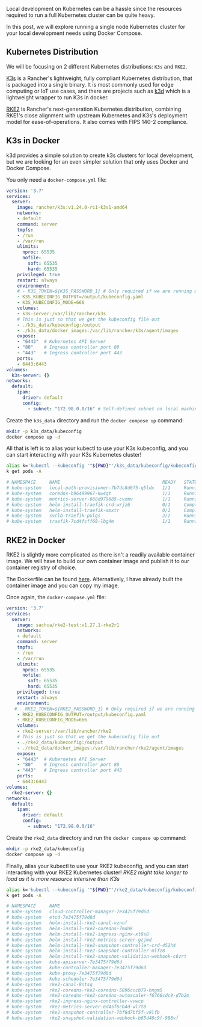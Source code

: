 Local development on Kubernetes can be a hassle since the resources required to run a full Kubernetes cluster can be quite heavy.

In this post, we will explore running a single node Kubernetes cluster for your local development needs using Docker Compose.

## Kubernetes Distribution

We will be focusing on 2 different Kubernetes distributions: `K3s` and `RKE2`.

[K3s](https://k3s.io/) is a Rancher's lightweight, fully compliant Kubernetes distribution, that is packaged into a single binary. It is most commonly used for edge computing or IoT use cases, and there are projects such as [k3d](https://k3d.io/) which is a lightweight wrapper to run K3s in docker.

[RKE2](https://rke2.io/) is Rancher's next-generation Kubernetes distribution, combining RKE1's close alignment with upstream Kubernetes and K3s's deployment model for ease-of-operations. It also comes with FIPS 140-2 compliance.

## K3s in Docker

k3d provides a simple solution to create k3s clusters for local development, but we are looking for an even simpler solution that only uses Docker and Docker Compose.

You only need a `docker-compose.yml` file:

```YAML
version: '3.7'
services:
  server:
    image: rancher/k3s:v1.24.0-rc1-k3s1-amd64
    networks:
    - default
    command: server
    tmpfs:
    - /run
    - /var/run
    ulimits:
      nproc: 65535
      nofile:
        soft: 65535
        hard: 65535
    privileged: true
    restart: always
    environment:
    # - K3S_TOKEN=${K3S_PASSWORD_1} # Only required if we are running more than 1 node
    - K3S_KUBECONFIG_OUTPUT=/output/kubeconfig.yaml
    - K3S_KUBECONFIG_MODE=666
    volumes:
    - k3s-server:/var/lib/rancher/k3s
    # This is just so that we get the kubeconfig file out
    - ./k3s_data/kubeconfig:/output
    - ./k3s_data/docker_images:/var/lib/rancher/k3s/agent/images
    expose:
    - "6443"  # Kubernetes API Server
    - "80"    # Ingress controller port 80
    - "443"   # Ingress controller port 443
    ports:
    - 6443:6443
volumes:
  k3s-server: {}
networks:
  default:
    ipam:
      driver: default
      config:
        - subnet: "172.98.0.0/16" # Self-defined subnet on local machine
```

Create the `k3s_data` directory and run the `docker compose up` command:

```bash
mkdir -p k3s_data/kubeconfig
docker compose up -d
```

All that is left is to alias your kubectl to use your K3s kubeconfig, and you can start interacting with your K3s Kubernetes cluster!

```bash
alias k='kubectl --kubeconfig '"${PWD}"'/k3s_data/kubeconfig/kubeconfig.yaml'
k get pods -A

# NAMESPACE     NAME                                      READY   STATUS      RESTARTS   AGE
# kube-system   local-path-provisioner-7b7dc8d6f5-q5ldx   1/1     Running     0          4m23s
# kube-system   coredns-b96499967-kw4gt                   1/1     Running     0          4m23s
# kube-system   metrics-server-668d979685-cvxmv           1/1     Running     0          4m23s
# kube-system   helm-install-traefik-crd-wrjz6            0/1     Completed   0          4m24s
# kube-system   helm-install-traefik-smxtr                0/1     Completed   1          4m24s
# kube-system   svclb-traefik-pxlgs                       2/2     Running     0          3m51s
# kube-system   traefik-7cd4fcff68-lbg4m                  1/1     Running     0          3m51s
```

## RKE2 in Docker

RKE2 is slightly more complicated as there isn't a readily available container image. We will have to build our own container image and publish it to our container registry of choice.

The Dockerfile can be found [here](https://github.com/rancher/rke2/blob/master/Dockerfile). Alternatively, I have already built the container image and you can copy my image.

Once again, the `docker-compose.yml` file:

```YAML
version: '3.7'
services:
  server:
    image: sachua/rke2-test:v1.27.1-rke2r1
    networks:
    - default
    command: server
    tmpfs:
    - /run
    - /var/run
    ulimits:
      nproc: 65535
      nofile:
        soft: 65535
        hard: 65535
    privileged: true
    restart: always
    environment:
   # - RKE2_TOKEN=${RKE2_PASSWORD_1} # Only required if we are running more than 1 node
    - RKE2_KUBECONFIG_OUTPUT=/output/kubeconfig.yaml
    - RKE2_KUBECONFIG_MODE=666
    volumes:
    - rke2-server:/var/lib/rancher/rke2
    # This is just so that we get the kubeconfig file out
    - ./rke2_data/kubeconfig:/output
    - ./rke2_data/docker_images:/var/lib/rancher/rke2/agent/images
    expose:
    - "6443"  # Kubernetes API Server
    - "80"    # Ingress controller port 80
    - "443"   # Ingress controller port 443
    ports:
    - 6443:6443
volumes:
  rke2-server: {}
networks:
  default:
    ipam:
      driver: default
      config:
        - subnet: "172.98.0.0/16"
```

Create the `rke2_data` directory and run the `docker compose up` command:

```bash
mkdir -p rke2_data/kubeconfig
docker compose up -d
```

Finally, alias your kubectl to use your RKE2 kubeconfig, and you can start interacting with your RKE2 Kubernetes cluster!
_RKE2 might take longer to load as it is more resource intensive than K3s_

```bash
alias k='kubectl --kubeconfig '"${PWD}"'/rke2_data/kubeconfig/kubeconfig.yaml'
k get pods -A

# NAMESPACE     NAME                                                   READY   STATUS      RESTARTS        AGE
# kube-system   cloud-controller-manager-7e3475f79d6d                  1/1     Running     1 (2m34s ago)   2m35s
# kube-system   etcd-7e3475f79d6d                                      1/1     Running     0               116s
# kube-system   helm-install-rke2-canal-vznnf                          0/1     Completed   1               2m23s
# kube-system   helm-install-rke2-coredns-7mdnk                        0/1     Completed   0               2m23s
# kube-system   helm-install-rke2-ingress-nginx-xt8s8                  0/1     Completed   0               2m23s
# kube-system   helm-install-rke2-metrics-server-gzjmd                 0/1     Completed   0               2m23s
# kube-system   helm-install-rke2-snapshot-controller-crd-452h4        0/1     Completed   0               2m23s
# kube-system   helm-install-rke2-snapshot-controller-mlfz8            0/1     Completed   2               2m23s
# kube-system   helm-install-rke2-snapshot-validation-webhook-c6zrt    0/1     Completed   0               2m23s
# kube-system   kube-apiserver-7e3475f79d6d                            1/1     Running     0               2m35s
# kube-system   kube-controller-manager-7e3475f79d6d                   1/1     Running     0               2m37s
# kube-system   kube-proxy-7e3475f79d6d                                1/1     Running     0               2m34s
# kube-system   kube-scheduler-7e3475f79d6d                            1/1     Running     0               2m37s
# kube-system   rke2-canal-8ntsg                                       2/2     Running     0               2m2s
# kube-system   rke2-coredns-rke2-coredns-5896cccb79-hngm5             1/1     Running     0               2m3s
# kube-system   rke2-coredns-rke2-coredns-autoscaler-f6766cdc9-d7b2m   1/1     Running     0               2m3s
# kube-system   rke2-ingress-nginx-controller-vvwcp                    1/1     Running     0               48s
# kube-system   rke2-metrics-server-6d45f6cb4d-wl7t8                   1/1     Running     0               72s
# kube-system   rke2-snapshot-controller-7bf6d7bf5f-v9lfb              1/1     Running     0               58s
# kube-system   rke2-snapshot-validation-webhook-b65d46c9f-988vf       1/1     Running     0               70s
```